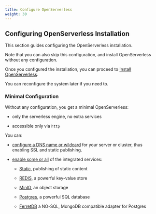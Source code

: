 ```yaml
---
title: Configure OpenServerless
weight: 30
---
```

## Configuring OpenServerless Installation

This section guides configuring the OpenServerless installation.

Note that you can also skip this configuration, and install
OpenServerless without any configuration.

Once you configured the installation, you can proceed to 
[Install OpenServerless](/docs/installation/install/).

You can reconfigure the system later if you need to.

### Minimal Configuration

Without any configuration, you get a minimal OpenServerless:

- only the serverless engine, no extra services

- accessible only via `http`

You can:

- [configure a DNS name or wildcard](/docs/installation/configure/dns/) for your server
    or cluster, thus enabling SSL and static publishing.

- [enable some or all](/docs/installation/configure/services/) of the integrated
    services:

  - [Static](/docs/installation/configure/services/#static), publishing of static
        content

  - [REDIS](/docs/installation/configure/services/#redis), a powerful key-value store

  - [MinIO](/docs/installation/configure/services/#minio), an object storage

  - [Postgres](/docs/installation/configure/services/#postgres), a powerful SQL
        database

  - [FerretDB](/docs/installation/configure/services/#ferretdb) a NO-SQL, MongoDB
        compatible adapter for Postgres
